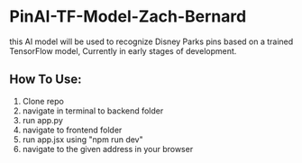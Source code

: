 # PinAI-TF-Model-Zach-Bernard
this AI model will be used to recognize Disney Parks pins based on a trained TensorFlow model, Currently in early stages of development.


## How To Use:
1. Clone repo
2. navigate in terminal to backend folder
3. run app.py
4. navigate to frontend folder
5. run app.jsx using "npm run dev"
6. navigate to the given address in your browser 